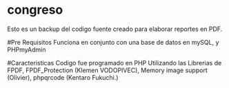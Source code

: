 # congreso
Esto es un backup del codigo fuente creado para elaborar reportes en PDF.

#Pre Requisitos
Funciona en conjunto con una base de datos en mySQL, y PHPmyAdmin

#Caracteristicas
Codigo fue programado en PHP 
Utilizando las Librerias de FPDF, FPDF_Protection (Klemen VODOPIVEC), Memory image support (Olivier), phpqrcode (Kentaro Fukuchi.)
